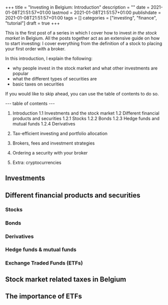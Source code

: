 +++
title = "Investing in Belgium: Introduction"
description = ""
date = 2021-01-08T21:51:57+01:00
lastmod = 2021-01-08T21:51:57+01:00
publishdate = 2021-01-08T21:51:57+01:00
tags = []
categories = ["investing", "finance", "tutorial"]
draft = true
+++

This is the first post of a series in which I cover how to invest _in the stock market_ in Belgium. All the posts together act as an extensive guide on how to start investing: I cover everything from the definition of a stock to placing your first order with a broker.  

In this introduction, I explain the following:  
- why people invest in the stock market and what other investments are popular  
- what the different types of securities are  
- basic taxes on securities

If you would like to skip ahead, you can use the table of contents to do so.

--- table of contents ---

1. Introduction
1.1 Investments and the stock market
1.2 Different financial products and securities
1.2.1 Stocks
1.2.2 Bonds
1.2.3 Hedge funds and mutual funds
1.2.4 Derivatives

2. Tax-efficient investing and portfolio allocation

3. Brokers, fees and investment strategies

4. Ordering a security with your broker

5. Extra: cryptocurrencies


## Investments



## Different financial products and securities



### Stocks



### Bonds



### Derivatives



### Hedge funds & mutual funds



### Exchange Traded Funds (ETFs)



## Stock market related taxes in Belgium



## The importance of ETFs


